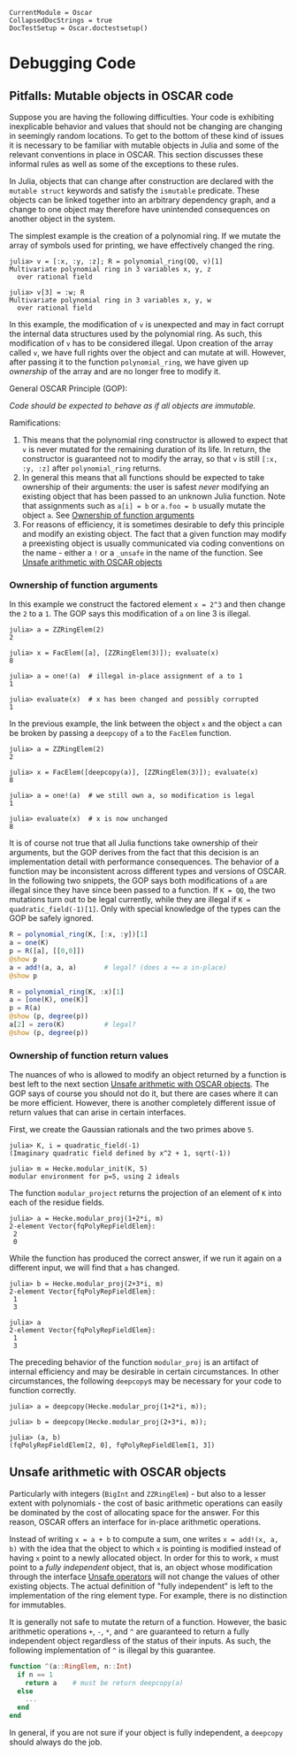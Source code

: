 ```@meta
CurrentModule = Oscar
CollapsedDocStrings = true
DocTestSetup = Oscar.doctestsetup()
```

# Debugging Code

## Pitfalls: Mutable objects in OSCAR code

Suppose you are having the following difficulties. Your code is exhibiting
inexplicable behavior and values that should not be changing are changing in
seemingly random locations. To get to the bottom of these kind of issues
it is necessary to be familiar with mutable objects in Julia and some of the
relevant conventions in place in OSCAR. This section discusses these
informal rules as well as some of the exceptions to these rules.

In Julia, objects that can change after construction are declared with the
`mutable struct` keywords and satisfy the `ismutable` predicate.
These objects can be linked together into an arbitrary dependency graph, and
a change to one object may therefore have unintended consequences on another
object in the system.

The simplest example is the creation of a polynomial ring. If we mutate the
array of symbols used for printing, we have effectively changed the ring.

```julia-repl
julia> v = [:x, :y, :z]; R = polynomial_ring(QQ, v)[1]
Multivariate polynomial ring in 3 variables x, y, z
  over rational field

julia> v[3] = :w; R
Multivariate polynomial ring in 3 variables x, y, w
  over rational field
```

In this example, the modification of `v` is unexpected and may in fact corrupt
the internal data structures used by the polynomial ring. As such, this
modification of `v` has to be considered illegal. Upon creation of the array
called `v`, we have full rights over the object and can mutate at will.
However, after passing it to the function `polynomial_ring`, we have given up
*ownership* of the array and are no longer free to modify it.

General OSCAR Principle (GOP):

*Code should be expected to behave as if all objects are immutable.*

Ramifications:

1. This means that the polynomial ring constructor is allowed to expect that `v`
   is never mutated for the remaining duration of its life. In return, the
   constructor is guaranteed not to modify the array, so that `v` is still
   `[:x, :y, :z]` after `polynomial_ring` returns.
2. In general this means that all functions should be expected to take ownership
   of their arguments: the user is safest *never* modifying an existing object
   that has been passed to an unknown Julia function. Note that assignments
   such as `a[i] = b` or `a.foo = b` usually mutate the object `a`.
   See [Ownership of function arguments](@ref)
3. For reasons of efficiency, it is sometimes desirable to defy this principle
   and modify an existing object. The fact that a given function may modify a
   preexisting object is usually communicated via coding conventions on the
   name - either a `!` or a `_unsafe` in the name of the function.
   See [Unsafe arithmetic with OSCAR objects](@ref)

### Ownership of function arguments

In this example we construct the factored element `x = 2^3` and then change the
`2` to a `1`. The GOP says this modification of `a` on line 3 is illegal.

```jldoctest
julia> a = ZZRingElem(2)
2

julia> x = FacElem([a], [ZZRingElem(3)]); evaluate(x)
8

julia> a = one!(a)  # illegal in-place assignment of a to 1
1

julia> evaluate(x)  # x has been changed and possibly corrupted
1
```

In the previous example, the link between the object `x` and the object `a` can
be broken by passing a `deepcopy` of `a` to the `FacElem` function.

```jldoctest
julia> a = ZZRingElem(2)
2

julia> x = FacElem([deepcopy(a)], [ZZRingElem(3)]); evaluate(x)
8

julia> a = one!(a)  # we still own a, so modification is legal
1

julia> evaluate(x)  # x is now unchanged
8
```

It is of course not true that all Julia functions take ownership of their
arguments, but the GOP derives from the fact that this decision is an
implementation detail with performance consequences. The behavior of a
function may be inconsistent across different types and versions of OSCAR.
In the following two snippets, the GOP says both modifications of `a` are
illegal since they have since been passed to a function. If `K = QQ`, the two
mutations turn out to be legal currently, while they are illegal if
`K = quadratic_field(-1)[1]`. Only with special knowledge of the types can the
GOP be safely ignored.

```julia
R = polynomial_ring(K, [:x, :y])[1]
a = one(K)
p = R([a], [[0,0]])
@show p
a = add!(a, a, a)       # legal? (does a += a in-place)
@show p
```

```julia
R = polynomial_ring(K, :x)[1]
a = [one(K), one(K)]
p = R(a)
@show (p, degree(p))
a[2] = zero(K)          # legal?
@show (p, degree(p))
```

### Ownership of function return values

The nuances of who is allowed to modify an object returned by a function is
best left to the next section [Unsafe arithmetic with OSCAR objects](@ref).
The GOP says of course you should not do it, but there are cases where it can
be more efficient. However, there is another completely different issue of
return values that can arise in certain interfaces.

First, we create the Gaussian rationals and the two primes above `5`.

```jldoctest ex_ownership
julia> K, i = quadratic_field(-1)
(Imaginary quadratic field defined by x^2 + 1, sqrt(-1))

julia> m = Hecke.modular_init(K, 5)
modular environment for p=5, using 2 ideals
```

The function `modular_project` returns the projection of an element of `K` into
each of the residue fields.

```jldoctest ex_ownership
julia> a = Hecke.modular_proj(1+2*i, m)
2-element Vector{fqPolyRepFieldElem}:
 2
 0
```

While the function has produced the correct answer, if we run it again on a
different input, we will find that `a` has changed.

```jldoctest ex_ownership
julia> b = Hecke.modular_proj(2+3*i, m)
2-element Vector{fqPolyRepFieldElem}:
 1
 3

julia> a
2-element Vector{fqPolyRepFieldElem}:
 1
 3
```

The preceding behavior of the function `modular_proj` is an artifact of
internal efficiency and may be desirable in certain circumstances. In other
circumstances, the following `deepcopy`s may be necessary for your code to
function correctly.


```jldoctest ex_ownership
julia> a = deepcopy(Hecke.modular_proj(1+2*i, m));

julia> b = deepcopy(Hecke.modular_proj(2+3*i, m));

julia> (a, b)
(fqPolyRepFieldElem[2, 0], fqPolyRepFieldElem[1, 3])
```

## Unsafe arithmetic with OSCAR objects

Particularly with integers (`BigInt` and `ZZRingElem`) - but also to a lesser extent
with polynomials - the cost of basic arithmetic operations can easily be
dominated by the cost of allocating space for the answer. For this reason,
OSCAR offers an interface for in-place arithmetic operations.

Instead of writing `x = a + b` to compute a sum, one writes `x = add!(x, a, b)`
with the idea that the object to which `x` is pointing is modified instead of
having `x` point to a newly allocated object. In order for this to work, `x`
must point to a *fully independent* object, that is, an object whose
modification through the interface [Unsafe operators](@ref) will not change
the values of other existing objects.
The actual definition of "fully independent" is left to the implementation of
the ring element type. For example, there is no distinction for immutables.

It is generally not safe to mutate the return of a function. However, the
basic arithmetic operations `+`, `-`, `*`, and `^` are guaranteed to return
a fully independent object regardless of the status of their inputs.
As such, the following implementation of `^` is illegal by this guarantee.

```julia
function ^(a::RingElem, n::Int)
  if n == 1
    return a    # must be return deepcopy(a)
  else
    ...
  end
end
```

In general, if you are not sure if your object is fully independent,
a `deepcopy` should always do the job.
